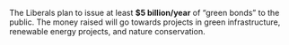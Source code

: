 The Liberals plan to issue at least **$5 billion/year** of “green bonds” to the public. The money raised will go towards projects in green infrastructure, renewable energy projects, and nature conservation.